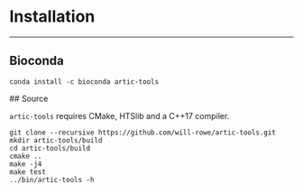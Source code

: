 # Installation

***

## Bioconda

```
conda install -c bioconda artic-tools
```

## Source

`artic-tools` requires CMake, HTSlib and a C++17 compiler.

```
git clone --recursive https://github.com/will-rowe/artic-tools.git
mkdir artic-tools/build
cd artic-tools/build
cmake ..
make -j4
make test
../bin/artic-tools -h
```
